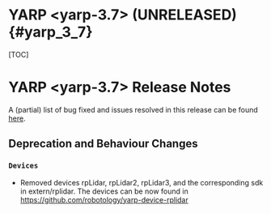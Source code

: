 YARP <yarp-3.7> (UNRELEASED)                                         {#yarp_3_7}
============================

[TOC]

YARP <yarp-3.7> Release Notes
=============================


A (partial) list of bug fixed and issues resolved in this release can be found
[here](https://github.com/robotology/yarp/issues?q=label%3A%22Fixed+in%3A+YARP+yarp-3.7%22).

Deprecation and Behaviour Changes
---------------------------------

### `Devices`

* Removed devices rpLidar, rpLidar2, rpLidar3, and the corresponding sdk in extern/rplidar.
  The devices can be now found in https://github.com/robotology/yarp-device-rplidar